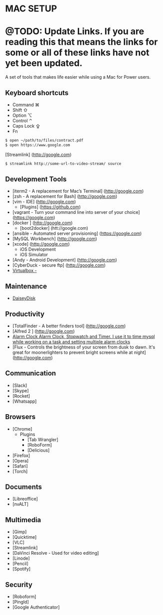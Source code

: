 # MAC SETUP
# @TODO: Update Links. If you are reading this that means the links for some or all of these links have not yet been updated.

A set of tools that makes life easier while using a Mac for Power users.

## Keyboard shortcuts
* Command ⌘
* Shift ⇧
* Option ⌥
* Control ⌃
* Caps Lock ⇪
* Fn

``` bash
$ open ~/path/to/files/contract.pdf
$ open https://www.google.com
```
[Streamlink] (http://google.com)

``` bash
$ streamlink http://some-url-to-video-stream/ source
```

## Development Tools

* [iterm2 - A replacement for Mac’s Terminal] (http://google.com)
* [zsh - A replacement for Bash] (http://google.com)
* [vim - IDE] (http://google.com)
	* [Plugins] (https://github.com)
* [vagrant - Turn your command line into server of your choice] (https://google.com)
* [docker ] (http://google.com)
	* [boot2docker] (htt://google.com)
* [ansible - Automated server provisioning] (https://google.com)
* [MySQL Workbench] (http://google.com)
* [xcode] (http://google.com)
	* iOS Development
	* iOS Simulator
* [Andy - Android Development] (http://google.com)
* [CyberDuck - secure ftp] (http://google.com)
* [Virtualbox - ](http://google.com)


## Maintenance
* [DaiseyDisk ](http://google.com)

## Productivity
* [TotalFinder - A better finders tool] (http://google.com)
* [Alfred 2 ] (http://google.com)
* [Alarm Clock Alarm Clock, Stopwatch and Timer. I use it to time mysql while working on a task and setting multiple alarm clocks ](http://google.com)
* [Flux - Controls the brightness of your screen from dusk to dawn. It's great for moonerlighters to prevent bright screens while at night] (http://google.com)

## Communication
* [Slack]
* [Skype]
* [Rocket]
* [Whatsapp]

## Browsers
* [Chrome]
	* Plugins
		* [Tab Wrangler]
		* [RoboForm]
		* [Delicious]
* [Firefox]
* [Opera]
* [Safari]
* [Torch]

## Documents
* [Libreoffice]
* [nvALT]

## Multimedia
* [Gimp]
* [Quicktime]
* [VLC]
* [Streamlink]
* [DaVinci Resolve - Used for video editing]
* [Linode]
* [Pencil]
* [Spotify]

## Security
* [Roboform]
* [PingId]
* [Google Authenticator]

